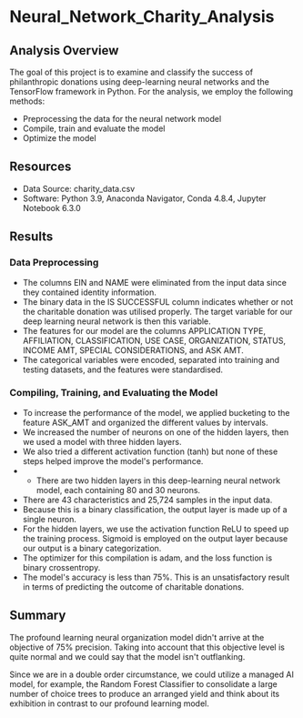 # Neural_Network_Charity_Analysis

## Analysis Overview

The goal of this project is to examine and classify the success of philanthropic donations using deep-learning neural networks and the TensorFlow framework in Python.
For the analysis, we employ the following methods:

- Preprocessing the data for the neural network model
- Compile, train and evaluate the model
- Optimize the model

## Resources

- Data Source: charity_data.csv
- Software: Python 3.9, Anaconda Navigator, Conda 4.8.4, Jupyter Notebook 6.3.0

## Results

### Data Preprocessing

- The columns EIN and NAME were eliminated from the input data since they contained identity information.
- The binary data in the IS SUCCESSFUL column indicates whether or not the charitable donation was utilised properly. The target variable for our deep learning neural network is then this variable.
- The features for our model are the columns APPLICATION TYPE, AFFILIATION, CLASSIFICATION, USE CASE, ORGANIZATION, STATUS, INCOME AMT, SPECIAL CONSIDERATIONS, and ASK AMT.
- The categorical variables were encoded, separated into training and testing datasets, and the features were standardised.

### Compiling, Training, and Evaluating the Model

- To increase the performance of the model, we applied bucketing to the feature ASK_AMT and organized the different values by intervals.
- We increased the number of neurons on one of the hidden layers, then we used a model with three hidden layers.
- We also tried a different activation function (tanh) but none of these steps helped improve the model's performance.
- - There are two hidden layers in this deep-learning neural network model, each containing 80 and 30 neurons.
- There are 43 characteristics and 25,724 samples in the input data.
- Because this is a binary classification, the output layer is made up of a single neuron.
- For the hidden layers, we use the activation function ReLU to speed up the training process. Sigmoid is employed on the output layer because our output is a binary categorization.
- The optimizer for this compilation is adam, and the loss function is binary crossentropy.
- The model's accuracy is less than 75%. This is an unsatisfactory result in terms of predicting the outcome of charitable donations.

## Summary

The profound learning neural organization model didn't arrive at the objective of 75% precision. Taking into account that this objective level is quite normal and we could say that the model isn't outflanking. 

Since we are in a double order circumstance, we could utilize a managed AI model, for example, the Random Forest Classifier to consolidate a large number of choice trees to produce an arranged yield and think about its exhibition in contrast to our profound learning model.
